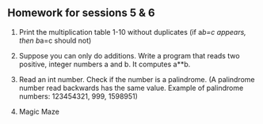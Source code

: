 ## Homework for sessions 5 & 6

1) Print the multiplication table 1-10 without duplicates (if a*b=c appears, then b*a=c should not)
2) Suppose you can only do additions. Write a program that reads two positive, integer numbers a and b. It computes a**b.
3) Read an int number. Check if the number is a palindrome. (A palindrome number read backwards has the same value. Example of palindrome numbers: 123454321, 999, 1598951)

4) Magic Maze